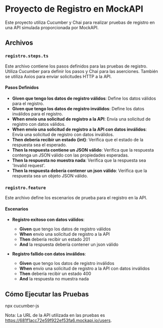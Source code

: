 # Proyecto de Registro en MockAPI

Este proyecto utiliza Cucumber y Chai para realizar pruebas de registro en una API simulada proporcionada por MockAPI.

## Archivos

### `registro.steps.ts`

Este archivo contiene los pasos definidos para las pruebas de registro. Utiliza Cucumber para definir los pasos y Chai para las aserciones. También se utiliza Axios para enviar solicitudes HTTP a la API.

#### Pasos Definidos

- **Given que tengo los datos de registro válidos**: Define los datos válidos para el registro.
- **Given que tengo los datos de registro inválidos**: Define los datos inválidos para el registro.
- **When envío una solicitud de registro a la API**: Envía una solicitud de registro con datos válidos.
- **When envío una solicitud de registro a la API con datos inválidos**: Envía una solicitud de registro con datos inválidos.
- **Then debería recibir un estado {int}**: Verifica que el estado de la respuesta sea el esperado.
- **Then la respuesta contiene un JSON válido**: Verifica que la respuesta contenga un JSON válido con las propiedades esperadas.
- **Then la respuesta no muestra nada**: Verifica que la respuesta sea 'Invalid request'.
- **Then la respuesta debería contener un json válido**: Verifica que la respuesta sea un objeto JSON válido.

### `registro.feature`

Este archivo define los escenarios de prueba para el registro en la API.

#### Escenarios

- **Registro exitoso con datos válidos**:
  - **Given** que tengo los datos de registro válidos
  - **When** envío una solicitud de registro a la API
  - **Then** debería recibir un estado 201
  - **And** la respuesta debería contener un json válido

- **Registro fallido con datos inválidos**:
  - **Given** que tengo los datos de registro inválidos
  - **When** envío una solicitud de registro a la API con datos inválidos
  - **Then** debería recibir un estado 400
  - **And** la respuesta no muestra nada

## Cómo Ejecutar las Pruebas

npx cucumber-js

Nota: La URL de la API utilizada en las pruebas es https://681f1acc72e59f922ef53fa6.mockapi.io/users.